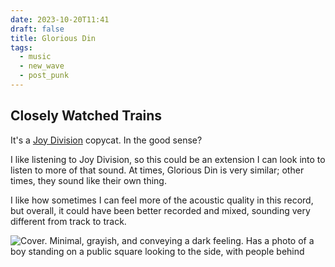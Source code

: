 ```yaml
---
date: 2023-10-20T11:41
draft: false
title: Glorious Din
tags:
  - music
  - new_wave
  - post_punk
---
```

## Closely Watched Trains

It's a [Joy Division](joy_division.md) copycat. In the good sense?

I like listening to Joy Division, so this could be an extension I can look into to listen to more of that sound. At times, Glorious Din is very similar; other times, they sound like their own thing.

I like how sometimes I can feel more of the acoustic quality in this record, but overall, it could have been better recorded and mixed, sounding very different from track to track.

![Cover. Minimal, grayish, and conveying a dark feeling. Has a photo of a boy standing on a public square looking to the side, with people behind](glorious_din-1697798841666.jpeg)